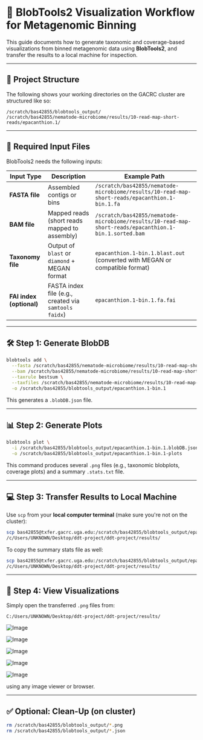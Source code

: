 
# 🧬 BlobTools2 Visualization Workflow for Metagenomic Binning

This guide documents how to generate taxonomic and coverage-based visualizations from binned metagenomic data using **BlobTools2**, and transfer the results to a local machine for inspection.

---

## 📁 Project Structure

The following shows your working directories on the GACRC cluster are structured like so:

```
/scratch/bas42855/blobtools_output/
/scratch/bas42855/nematode-microbiome/results/10-read-map-short-reads/epacanthion.1/
```

---

## 🧾 Required Input Files

BlobTools2 needs the following inputs:

| Input Type              | Description                                    | Example Path |
|-------------------------|------------------------------------------------|--------------|
| **FASTA file**          | Assembled contigs or bins                      | `/scratch/bas42855/nematode-microbiome/results/10-read-map-short-reads/epacanthion.1-bin.1.fa` |
| **BAM file**            | Mapped reads (short reads mapped to assembly) | `/scratch/bas42855/nematode-microbiome/results/10-read-map-short-reads/epacanthion.1-bin.1.sorted.bam` |
| **Taxonomy file**       | Output of `blast` or `diamond` + MEGAN format | `epacanthion.1-bin.1.blast.out` (converted with MEGAN or compatible format) |
| **FAI index (optional)**| FASTA index file (e.g., created via `samtools faidx`) | `epacanthion.1-bin.1.fa.fai` |

---

## 🛠️ Step 1: Generate BlobDB

```bash
blobtools add \
  --fasta /scratch/bas42855/nematode-microbiome/results/10-read-map-short-reads/epacanthion.1-bin.1.fa \
  --bam /scratch/bas42855/nematode-microbiome/results/10-read-map-short-reads/epacanthion.1-bin.1.sorted.bam \
  --taxrule bestsum \
  --taxfiles /scratch/bas42855/nematode-microbiome/results/10-read-map-short-reads/epacanthion.1-bin.1.blast.out \
  -o /scratch/bas42855/blobtools_output/epacanthion.1-bin.1
```

This generates a `.blobDB.json` file.

---

## 📊 Step 2: Generate Plots

```bash
blobtools plot \
  -i /scratch/bas42855/blobtools_output/epacanthion.1-bin.1.blobDB.json \
  -o /scratch/bas42855/blobtools_output/epacanthion.1-bin.1-plots
```

This command produces several `.png` files (e.g., taxonomic blobplots, coverage plots) and a summary `.stats.txt` file.

---

## 💻 Step 3: Transfer Results to Local Machine

Use `scp` from your **local computer terminal** (make sure you're not on the cluster):

```bash
scp bas42855@txfer.gacrc.uga.edu:/scratch/bas42855/blobtools_output/epacanthion.1-bin.1-plots* \
/c/Users/UNKNOWN/Desktop/ddt-project/ddt-project/results/
```

To copy the summary stats file as well:

```bash
scp bas42855@txfer.gacrc.uga.edu:/scratch/bas42855/blobtools_output/epacanthion.1-bin.1-plots*.stats.txt \
/c/Users/UNKNOWN/Desktop/ddt-project/ddt-project/results/
```

---

## 👀 Step 4: View Visualizations

Simply open the transferred `.png` files from:

```
C:/Users/UNKNOWN/Desktop/ddt-project/ddt-project/results/
```
![Image](https://github.com/user-attachments/assets/4caac32f-d431-4309-8f89-1bcf60dac686)

![Image](https://github.com/user-attachments/assets/ba6155f3-feda-42f9-8423-049acb62f40d)

![Image](https://github.com/user-attachments/assets/678d9c5d-4357-4d46-96dc-4b9f14d568a1)

![Image](https://github.com/user-attachments/assets/09c06742-072f-4a79-9f47-f0c784676309)

![Image](https://github.com/user-attachments/assets/6283b173-1085-4fe9-a9ea-10266e336fd6)

using any image viewer or browser.

---

## ✅ Optional: Clean-Up (on cluster)

```bash
rm /scratch/bas42855/blobtools_output/*.png
rm /scratch/bas42855/blobtools_output/*.json
```




